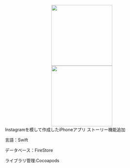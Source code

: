<div align="center">
  <img src="https://user-images.githubusercontent.com/58155849/112405156-12ad0e80-8d55-11eb-9d47-39fd233eac0e.png" width="200" height="auto"><br>
  <img src="https://user-images.githubusercontent.com/58155849/112405828-62d8a080-8d56-11eb-8d82-de516bf6846a.png" width="200" height="auto"> 
 
</div>
Instagramを模して作成したiPhoneアプリ
ストーリー機能追加

言語：Swift

データベース：FireStore

ライブラリ管理:Cocoapods

